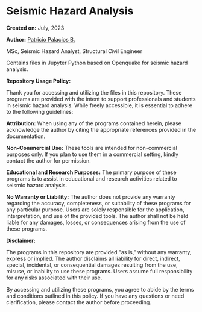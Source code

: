 # Seismic Hazard Analysis

**Created on:** July, 2023

**Author:** [Patricio Palacios B.](https://github.com/ppalacios92)

MSc, Seismic Hazard Analyst, Structural Civil Engineer

Contains files in Jupyter Python based on Openquake for seismic hazard analysis.


**Repository Usage Policy:**

Thank you for accessing and utilizing the files in this repository. These programs are provided with the intent to support professionals and students in seismic hazard analysis. While freely accessible, it is essential to adhere to the following guidelines:

**Attribution:** When using any of the programs contained herein, please acknowledge the author by citing the appropriate references provided in the documentation.

**Non-Commercial Use:** These tools are intended for non-commercial purposes only. If you plan to use them in a commercial setting, kindly contact the author for permission.

**Educational and Research Purposes:** The primary purpose of these programs is to assist in educational and research activities related to seismic hazard analysis.

**No Warranty or Liability:** The author does not provide any warranty regarding the accuracy, completeness, or suitability of these programs for any particular purpose. Users are solely responsible for the application, interpretation, and use of the provided tools. The author shall not be held liable for any damages, losses, or consequences arising from the use of these programs.

**Disclaimer:**

The programs in this repository are provided "as is," without any warranty, express or implied. The author disclaims all liability for direct, indirect, special, incidental, or consequential damages resulting from the use, misuse, or inability to use these programs. Users assume full responsibility for any risks associated with their use.

By accessing and utilizing these programs, you agree to abide by the terms and conditions outlined in this policy. If you have any questions or need clarification, please contact the author before proceeding.

